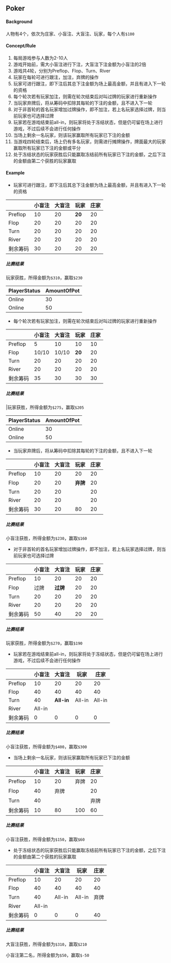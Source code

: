 ## Poker

#### Background

人物有4个，依次为庄家、小盲注、大盲注、玩家，每个人有`$100`

#### Concept/Rule

1. 每局游戏参与人数为2-10人
2. 游戏开始前，需大小盲注进行下注，大盲注下注金额为小盲注的2倍
3. 游戏共4轮，分别为Preflop、Flop、Turn、River
4. 玩家在每轮可进行跟注，加注，弃牌的操作
5. 玩家可进行跟注，即下注后其总下注金额为场上最高金额，并且有进入下一轮的资格
6. 每个轮次若有玩家加注，则需在轮次结束后对叫过牌的玩家进行重新操作
7. 当玩家弃牌后，将从筹码中扣除其每轮的下注的金额，且不进入下一轮
8. 对于非首轮的首名玩家增加过牌操作，即不加注，若上名玩家选择过牌，则当前玩家也可选择过牌
9. 玩家若在游戏结束前all-in，则玩家将处于冻结状态，但是仍可留在场上进行游戏，不过后续不会进行任何操作
10. 当场上剩余一名玩家，则该玩家赢取所有玩家已下注的金额
11. 当游戏四轮结束后，场上仍有多名玩家，则需进行摊牌操作，牌面最大的玩家赢取所有玩家已下注的金额或平分
12. 处于冻结状态的玩家获胜后只能赢取冻结前所有玩家已下注的金额，之后下注的金额由第二个获胜的玩家赢取

#### Example
* 玩家可进行跟注，即下注后其总下注金额为场上最高金额，并且有进入下一轮的资格

|          | 小盲注 | 大盲注 | 玩家   | 庄家 |
| -------- | ------ | ------ | ------ | ---- |
| Preflop  | 10     | 20     | **20** | 20   |
| Flop     | 20     | 20     | 20     | 20   |
| Turn     | 20     | 20     | 20     | 20   |
| River    | 20     | 20     | 20     | 20   |
| 剩余筹码 | 30     | 20     | 20     | 20   |

##### 比赛结果

玩家获胜，所得金额为`$310`，赢取`$230`

| PlayerStatus | AmountOfPot |
| ------------ | ----------- |
| Online       | 30          |
| Online       | 50          |

* 每个轮次若有玩家加注，则需在轮次结束后对叫过牌的玩家进行重新操作

|          | 小盲注 | 大盲注 | 玩家   | 庄家 |
| -------- | ------ | ------ | ------ | ---- |
| Preflop  | 5      | 10     | 10     | 10   |
| Flop     | 10/10  | 10/10  | **20** | 20   |
| Turn     | 20     | 20     | 20     | 20   |
| River    | 20     | 20     | 20     | 20   |
| 剩余筹码 | 35     | 30     | 30     | 30   |

##### 比赛结果

|玩家获胜，所得金额为`$275`，赢取`$205`

| PlayerStatus | AmountOfPot |
| ------------ | ----------- |
| Online       | 30          |
| Online       | 50          |

* 当玩家弃牌后，将从筹码中扣除其每轮的下注的金额，且不进入下一轮

|          | 小盲注 | 大盲注 | 玩家     | 庄家 |
| -------- | ------ | ------ | -------- | ---- |
| Preflop  | 10     | 20     | 20       | 20   |
| Flop     | 20     | 20     | **弃牌** | 20   |
| Turn     | 20     | 20     |          | 20   |
| River    | 20     | 20     |          | 20   |
| 剩余筹码 | 30     | 20     | 80       | 20   |

##### 比赛结果

小盲注获胜，所得金额为`$230`，赢取`$160`

* 对于非首轮的首名玩家增加过牌操作，即不加注，若上名玩家选择过牌，则当前玩家也可选择过牌

|          | 小盲注 | 大盲注   | 玩家 | 庄家 |
| -------- | ------ | -------- | ---- | ---- |
| Preflop  | 10     | 20       | 20   | 20   |
| Flop     | 过牌   | **过牌** | 20   | 20   |
| Turn     | 20     | 20       | 20   | 20   |
| River    | 20     | 20       | 20   | 20   |
| 剩余筹码 | 50     | 40       | 20   | 20   |

##### 比赛结果

玩家获胜，所得金额为`$270`，赢取`$190`

* 玩家若在游戏结束前all-in，则玩家将处于冻结状态，但是仍可留在场上进行游戏，不过后续不会进行任何操作

|          | 小盲注 | 大盲注     | 玩家   | 庄家   |
| -------- | ------ | ---------- | ------ | ------ |
| Preflop  | 10     | 20         | 20     | 20     |
| Flop     | 40     | 40         | 40     | 40     |
| Turn     | 40     | **All-in** | All-in | All-in |
| River    | All-in |            |        |        |
| 剩余筹码 | 0      | 0          | 0      | 0      |

##### 比赛结果

小盲注获胜，所得金额为`$400`，赢取`$300`

* 当场上剩余一名玩家，则该玩家赢取所有玩家已下注的金额

|          | 小盲注 | 大盲注 | 玩家 | 庄家 |
| -------- | ------ | ------ | ---- | ---- |
| Preflop  | 10     | 20     | 弃牌 | 20   |
| Flop     | 40     | 弃牌   |      | 20   |
| Turn     | 40     |        |      | 弃牌 |
| 剩余筹码 | 10     | 80     | 100  | 60   |

##### 比赛结果

小盲注获胜，所得金额为`$150`，赢取`$60`

* 处于冻结状态的玩家获胜后只能赢取冻结前所有玩家已下注的金额，之后下注的金额由第二个获胜的玩家赢取

|          | 小盲注 | 大盲注 | 玩家   | 庄家 |
| -------- | ------ | ------ | ------ | ---- |
| Preflop  | 10     | 20     | 20     | 20   |
| Flop     | 40     | 40     | 40     | 40   |
| Turn     | 40     | All-in | All-in | 弃牌 |
| River    | All-in |        |        |      |
| 剩余筹码 | 0      | 0      | 0      | 40   |

##### 比赛结果

大盲注获胜，所得金额为`$310`，赢取`$210`

小盲注第二名，所得金额为`$50`，赢取`$-50`
